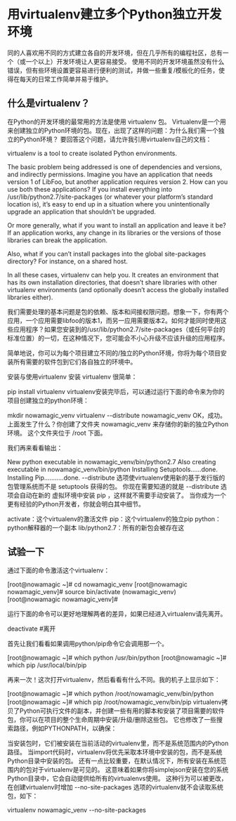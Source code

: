 # 用virtualenv建立多个Python独立开发环境

同的人喜欢用不同的方式建立各自的开发环境，但在几乎所有的编程社区，总有一个（或一个以上）开发环境让人更容易接受。 使用不同的开发环境虽然没有什么错误，但有些环境设置更容易进行便利的测试，并做一些重复/模板化的任务，使得在每天的日常工作简单并易于维护。

## 什么是virtualenv？
在Python的开发环境的最常用的方法是使用 virtualenv 包。 Virtualenv是一个用来创建独立的Python环境的包。现在，出现了这样的问题：为什么我们需一个独立的Python环境？ 要回答这个问题，请允许我引用virtualenv自己的文档：

virtualenv is a tool to create isolated Python environments.

The basic problem being addressed is one of dependencies and versions, and indirectly permissions. Imagine you have an application that needs version 1 of LibFoo, but another application requires version 2. How can you use both these applications? If you install everything into /usr/lib/python2.7/site-packages (or whatever your platform’s standard location is), it’s easy to end up in a situation where you unintentionally upgrade an application that shouldn’t be upgraded.

Or more generally, what if you want to install an application and leave it be? If an application works, any change in its libraries or the versions of those libraries can break the application.

Also, what if you can’t install packages into the global site-packages directory? For instance, on a shared host.

In all these cases, virtualenv can help you. It creates an environment that has its own installation directories, that doesn’t share libraries with other virtualenv environments (and optionally doesn’t access the globally installed libraries either).

我们需要处理的基本问题是包的依赖、版本和间接权限问题。想象一下，你有两个应用，一个应用需要libfoo的版本1，而另一应用需要版本2。如何才能同时使用这些应用程序？如果您安装到的/usr/lib/python2.7/site-packages（或任何平台的标准位置）的一切，在这种情况下，您可能会不小心升级不应该升级的应用程序。

简单地说，你可以为每个项目建立不同的/独立的Python环境，你将为每个项目安装所有需要的软件包到它们各自独立的环境中。

安装与使用virtualenv
安装 virtualenv 很简单：

pip install virtualenv 
virtualenv安装完毕后，可以通过运行下面的命令来为你的项目创建独立的python环境：

mkdir nowamagic_venv
virtualenv --distribute nowamagic_venv
OK，成功。上面发生了什么？你创建了文件夹 nowamagic_venv 来存储你的新的独立Python环境。 这个文件夹位于 /root 下面。

我们再来看看输出：

New python executable in nowamagic_venv/bin/python2.7
Also creating executable in nowamagic_venv/bin/python
Installing Setuptools......done.
Installing Pip...........done.
--distribute 选项使virtualenv使用新的基于发行版的包管理系统而不是 setuptools 获得的包。 你现在需要知道的就是 --distribute 选项会自动在新的
虚拟环境中安装 pip ，这样就不需要手动安装了。 当你成为一个更有经验的Python开发者，你就会明白其中细节。

  activate：这个virtualenv的激活文件
  pip：这个virtualenv的独立pip
  python：python解释器的一个副本
  lib/python2.7：所有的新包会被存在这


## 试验一下

通过下面的命令激活这个virtualenv：

[root@nowamagic ~]# cd nowamagic_venv
[root@nowamagic nowamagic_venv]# source bin/activate
(nowamagic_venv)[root@nowamagic nowamagic_venv]#

运行下面的命令可以更好地理解两者的差异，如果已经进入virtualenv请先离开。

deactivate  #离开

首先让我们看看如果调用python/pip命令它会调用那一个。

[root@nowamagic ~]# which python
/usr/bin/python
[root@nowamagic ~]# which pip
/usr/local/bin/pip

再来一次！这次打开virtualenv，然后看看有什么不同。我的机子上显示如下：

[root@nowamagic ~]# which python
/root/nowamagic_venv/bin/python
[root@nowamagic ~]# which pip
/root/nowamagic_venv/bin/pip
virtualenv拷贝了Python可执行文件的副本，并创建一些有用的脚本和安装了项目需要的软件包，你可以在项目的整个生命周期中安装/升级/删除这些包。 它也修改了一些搜索路径，例如PYTHONPATH，以确保：

当安装包时，它们被安装在当前活动的virtualenv里，而不是系统范围内的Python路径。
当import代码时，virtualenv将优先采取本环境中安装的包，而不是系统Python目录中安装的包。
还有一点比较重要，在默认情况下，所有安装在系统范围内的包对于virtualenv是可见的。 这意味着如果你将simplejson安装在您的系统Python目录中，它会自动提供给所有的virtualenvs使用。 这种行为可以被更改，在创建virtualenv时增加 --no-site-packages 选项的virtualenv就不会读取系统包，如下：

virtualenv nowamagic_venv --no-site-packages






